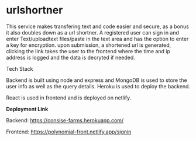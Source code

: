 # urlshortner

This service makes transfering text and code easier and secure, as a bonus it also doubles down as a url shortner.
A registered user can sign in and enter Text/uploadtext files/paste in the text area and has the option to enter a key for encryption.
upon submission, a shortened url is generated, clicking the link takes the user to the frontend where the time and ip address is logged and the data is decryted if needed.


Tech Stack

Backend is built using node and express and MongoDB is used to store the user info as well as the query details. Heroku is used to deploy the backend.

React is used in frontend and is deployed on netlify.

<b>Deployment Link </b>

Backend: https://consise-farms.herokuapp.com/

Frontend: https://polynomial-front.netlify.app/signin


  

